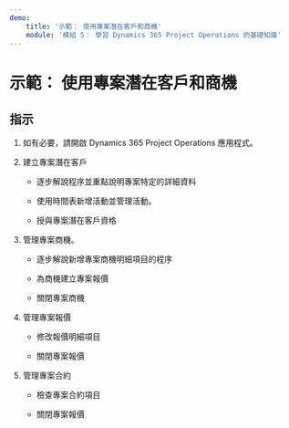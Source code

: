 ```yaml
---
demo:
    title: '示範： 使用專案潛在客戶和商機'
    module: '模組 5： 學習 Dynamics 365 Project Operations 的基礎知識'
---
```


# 示範： 使用專案潛在客戶和商機

## 指示

1. 如有必要，請開啟 Dynamics 365 Project Operations 應用程式。 

2. 建立專案潛在客戶

	- 逐步解說程序並重點說明專案特定的詳細資料

	- 使用時間表新增活動並管理活動。 

	- 授與專案潛在客戶資格

3. 管理專案商機。

	- 逐步解說新增專案商機明細項目的程序

	- 為商機建立專案報價

	- 關閉專案商機

4. 管理專案報價

	- 修改報價明細項目

	- 關閉專案報價

5. 管理專案合約

	- 檢查專案合約項目

	- 關閉專案報價
